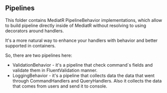 ## Pipelines

This folder contains MediatR PipelineBehavior implementations, which allow to build pipeline directly inside of MediatR without resolving to using decorators around handlers. 

It's a more natural way to enhance your handlers with behavior and better supported in containers.

So, there are two pipelines here:
- ValidationBehavior - it's a pipeline that check command`s fields and validate them in FluentValidation manner.
- LoggingBehavior - it's a pipeline that collects data the data that went through CommandHandlers and QueryHandlers. Also it collects the data that comes from users and send it to console.